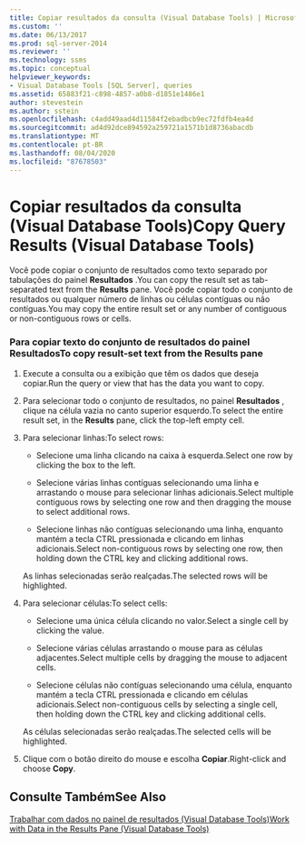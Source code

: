 ```yaml
---
title: Copiar resultados da consulta (Visual Database Tools) | Microsoft Docs
ms.custom: ''
ms.date: 06/13/2017
ms.prod: sql-server-2014
ms.reviewer: ''
ms.technology: ssms
ms.topic: conceptual
helpviewer_keywords:
- Visual Database Tools [SQL Server], queries
ms.assetid: 65883f21-c898-4857-a0b8-d1851e1486e1
author: stevestein
ms.author: sstein
ms.openlocfilehash: c4add49aad4d11584f2ebadbcb9ec72fdfb4ea4d
ms.sourcegitcommit: ad4d92dce894592a259721a1571b1d8736abacdb
ms.translationtype: MT
ms.contentlocale: pt-BR
ms.lasthandoff: 08/04/2020
ms.locfileid: "87678503"
---
```

# <a name="copy-query-results-visual-database-tools"></a><span data-ttu-id="06080-102">Copiar resultados da consulta (Visual Database Tools)</span><span class="sxs-lookup"><span data-stu-id="06080-102">Copy Query Results (Visual Database Tools)</span></span>
  <span data-ttu-id="06080-103">Você pode copiar o conjunto de resultados como texto separado por tabulações do painel **Resultados** .</span><span class="sxs-lookup"><span data-stu-id="06080-103">You can copy the result set as tab-separated text from the **Results** pane.</span></span> <span data-ttu-id="06080-104">Você pode copiar todo o conjunto de resultados ou qualquer número de linhas ou células contíguas ou não contíguas.</span><span class="sxs-lookup"><span data-stu-id="06080-104">You may copy the entire result set or any number of contiguous or non-contiguous rows or cells.</span></span>  
  
### <a name="to-copy-result-set-text-from-the-results-pane"></a><span data-ttu-id="06080-105">Para copiar texto do conjunto de resultados do painel Resultados</span><span class="sxs-lookup"><span data-stu-id="06080-105">To copy result-set text from the Results pane</span></span>  
  
1.  <span data-ttu-id="06080-106">Execute a consulta ou a exibição que têm os dados que deseja copiar.</span><span class="sxs-lookup"><span data-stu-id="06080-106">Run the query or view that has the data you want to copy.</span></span>  
  
2.  <span data-ttu-id="06080-107">Para selecionar todo o conjunto de resultados, no painel **Resultados** , clique na célula vazia no canto superior esquerdo.</span><span class="sxs-lookup"><span data-stu-id="06080-107">To select the entire result set, in the **Results** pane, click the top-left empty cell.</span></span>  
  
3.  <span data-ttu-id="06080-108">Para selecionar linhas:</span><span class="sxs-lookup"><span data-stu-id="06080-108">To select rows:</span></span>  
  
    -   <span data-ttu-id="06080-109">Selecione uma linha clicando na caixa à esquerda.</span><span class="sxs-lookup"><span data-stu-id="06080-109">Select one row by clicking the box to the left.</span></span>  
  
    -   <span data-ttu-id="06080-110">Selecione várias linhas contíguas selecionando uma linha e arrastando o mouse para selecionar linhas adicionais.</span><span class="sxs-lookup"><span data-stu-id="06080-110">Select multiple contiguous rows by selecting one row and then dragging the mouse to select additional rows.</span></span>  
  
    -   <span data-ttu-id="06080-111">Selecione linhas não contíguas selecionando uma linha, enquanto mantém a tecla CTRL pressionada e clicando em linhas adicionais.</span><span class="sxs-lookup"><span data-stu-id="06080-111">Select non-contiguous rows by selecting one row, then holding down the CTRL key and clicking additional rows.</span></span>  
  
     <span data-ttu-id="06080-112">As linhas selecionadas serão realçadas.</span><span class="sxs-lookup"><span data-stu-id="06080-112">The selected rows will be highlighted.</span></span>  
  
4.  <span data-ttu-id="06080-113">Para selecionar células:</span><span class="sxs-lookup"><span data-stu-id="06080-113">To select cells:</span></span>  
  
    -   <span data-ttu-id="06080-114">Selecione uma única célula clicando no valor.</span><span class="sxs-lookup"><span data-stu-id="06080-114">Select a single cell by clicking the value.</span></span>  
  
    -   <span data-ttu-id="06080-115">Selecione várias células arrastando o mouse para as células adjacentes.</span><span class="sxs-lookup"><span data-stu-id="06080-115">Select multiple cells by dragging the mouse to adjacent cells.</span></span>  
  
    -   <span data-ttu-id="06080-116">Selecione células não contíguas selecionando uma célula, enquanto mantém a tecla CTRL pressionada e clicando em células adicionais.</span><span class="sxs-lookup"><span data-stu-id="06080-116">Select non-contiguous cells by selecting a single cell, then holding down the CTRL key and clicking additional cells.</span></span>  
  
     <span data-ttu-id="06080-117">As células selecionadas serão realçadas.</span><span class="sxs-lookup"><span data-stu-id="06080-117">The selected cells will be highlighted.</span></span>  
  
5.  <span data-ttu-id="06080-118">Clique com o botão direito do mouse e escolha **Copiar**.</span><span class="sxs-lookup"><span data-stu-id="06080-118">Right-click and choose **Copy**.</span></span>  
  
## <a name="see-also"></a><span data-ttu-id="06080-119">Consulte Também</span><span class="sxs-lookup"><span data-stu-id="06080-119">See Also</span></span>  
 [<span data-ttu-id="06080-120">Trabalhar com dados no painel de resultados &#40;Visual Database Tools&#41;</span><span class="sxs-lookup"><span data-stu-id="06080-120">Work with Data in the Results Pane &#40;Visual Database Tools&#41;</span></span>](visual-database-tools.md)  
  
  
